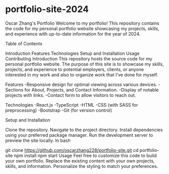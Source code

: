 # portfolio-site-2024
Oscar Zhang's Portfolio
Welcome to my portfolio! This repository contains the code for my personal portfolio website showcasing my projects, skills, and experience with up-to-date information for the year of 2024.

Table of Contents

Introduction
Features
Technologies
Setup and Installation
Usage
Contributing
Introduction
This repository hosts the source code for my personal portfolio website. The purpose of this site is to showcase my skills, projects, and experience to potential employers, clients, or anyone interested in my work and also to organize work that I've done for myself.

Features
-Responsive design for optimal viewing across various devices.
-Sections for About, Projects, and Contact Information.
-Display of notable projects with links.
-Contact form to allow visitors to reach out.

Technologies
-React.js
-TypeScript
-HTML
-CSS (with SASS for preprocessing)
-Bootstrap
-Git (for version control)

Setup and Installation

Clone the repository.
Navigate to the project directory.
Install dependencies using your preferred package manager.
Run the development server to preview the site locally.
In bash

git clone https://github.com/oscarzhang228/portfolio-site.git
cd portfolio-site
npm install
npm start
Usage
Feel free to customize this code to build your own portfolio. Replace the existing content with your own projects, skills, and information. Personalize the styling to match your preferences.
